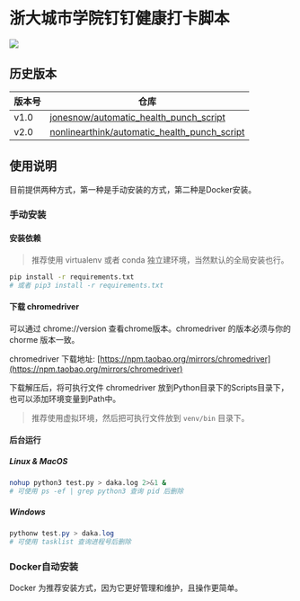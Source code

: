 # 浙大城市学院钉钉健康打卡脚本

![](https://img.shields.io/badge/%E6%B5%99%E5%A4%A7%E5%9F%8E%E5%B8%82%E5%AD%A6%E9%99%A2%E9%92%89%E9%92%89%E5%81%A5%E5%BA%B7%E6%89%93%E5%8D%A1-v2.0-red)

## 历史版本

|版本号|仓库|
|-|-|
|v1.0|[jonesnow/automatic_health_punch_script](https://gitee.com/jonesnow/automatic_health_punch_script)|
|v2.0|[nonlinearthink/automatic_health_punch_script](https://gitee.com/nonlinearthink/automatic_health_punch_script)|

## 使用说明

目前提供两种方式，第一种是手动安装的方式，第二种是Docker安装。

### 手动安装
#### 安装依赖

> 推荐使用 virtualenv 或者 conda 独立建环境，当然默认的全局安装也行。

```sh
pip install -r requirements.txt
# 或者 pip3 install -r requirements.txt
```

#### 下载 chromedriver

可以通过 chrome://version 查看chrome版本。chromedriver 的版本必须与你的 chorme 版本一致。

chromedriver 下载地址: [https://npm.taobao.org/mirrors/chromedriver](https://npm.taobao.org/mirrors/chromedriver)

下载解压后，将可执行文件 chromedriver 放到Python目录下的Scripts目录下，也可以添加环境变量到Path中。

> 推荐使用虚拟环境，然后把可执行文件放到 `venv/bin` 目录下。

#### 后台运行

##### Linux & MacOS

```sh
nohup python3 test.py > daka.log 2>&1 &
# 可使用 ps -ef | grep python3 查询 pid 后删除
```

##### Windows

```powershell
pythonw test.py > daka.log
# 可使用 tasklist 查询进程号后删除
```

### Docker自动安装

Docker 为推荐安装方式，因为它更好管理和维护，且操作更简单。
